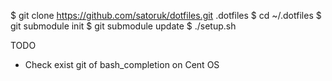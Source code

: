 
$ git clone https://github.com/satoruk/dotfiles.git .dotfiles
$ cd ~/.dotfiles
$ git submodule init
$ git submodule update
$ ./setup.sh


TODO
 - Check exist git of bash_completion on Cent OS





